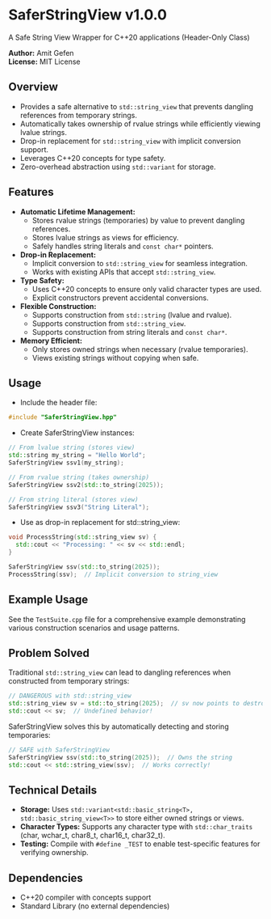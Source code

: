 # SaferStringView v1.0.0
A Safe String View Wrapper for C++20 applications (Header-Only Class)

**Author:** Amit Gefen  
**License:** MIT License

## Overview
* Provides a safe alternative to `std::string_view` that prevents dangling references from temporary strings.
* Automatically takes ownership of rvalue strings while efficiently viewing lvalue strings.
* Drop-in replacement for `std::string_view` with implicit conversion support.
* Leverages C++20 concepts for type safety.
* Zero-overhead abstraction using `std::variant` for storage.

## Features
* **Automatic Lifetime Management:**
   * Stores rvalue strings (temporaries) by value to prevent dangling references.
   * Stores lvalue strings as views for efficiency.
   * Safely handles string literals and `const char*` pointers.
* **Drop-in Replacement:**
   * Implicit conversion to `std::string_view` for seamless integration.
   * Works with existing APIs that accept `std::string_view`.
* **Type Safety:**
   * Uses C++20 concepts to ensure only valid character types are used.
   * Explicit constructors prevent accidental conversions.
* **Flexible Construction:**
   * Supports construction from `std::string` (lvalue and rvalue).
   * Supports construction from `std::string_view`.
   * Supports construction from string literals and `const char*`.
* **Memory Efficient:**
   * Only stores owned strings when necessary (rvalue temporaries).
   * Views existing strings without copying when safe.

## Usage
- Include the header file:

```cpp
#include "SaferStringView.hpp"
```

- Create SaferStringView instances:

```cpp
// From lvalue string (stores view)
std::string my_string = "Hello World";
SaferStringView ssv1(my_string);

// From rvalue string (takes ownership)
SaferStringView ssv2(std::to_string(2025));

// From string literal (stores view)
SaferStringView ssv3("String Literal");
```

- Use as drop-in replacement for std::string_view:

```cpp
void ProcessString(std::string_view sv) {
  std::cout << "Processing: " << sv << std::endl;
}

SaferStringView ssv(std::to_string(2025));
ProcessString(ssv);  // Implicit conversion to string_view
```

## Example Usage
See the `TestSuite.cpp` file for a comprehensive example demonstrating various construction scenarios and usage patterns.

## Problem Solved
Traditional `std::string_view` can lead to dangling references when constructed from temporary strings:

```cpp
// DANGEROUS with std::string_view
std::string_view sv = std::to_string(2025);  // sv now points to destroyed string!
std::cout << sv;  // Undefined behavior!
```

SaferStringView solves this by automatically detecting and storing temporaries:

```cpp
// SAFE with SaferStringView
SaferStringView ssv(std::to_string(2025));  // Owns the string
std::cout << std::string_view(ssv);  // Works correctly!
```

## Technical Details
* **Storage:** Uses `std::variant<std::basic_string<T>, std::basic_string_view<T>>` to store either owned strings or views.
* **Character Types:** Supports any character type with `std::char_traits` (char, wchar_t, char8_t, char16_t, char32_t).
* **Testing:** Compile with `#define _TEST` to enable test-specific features for verifying ownership.

## Dependencies
* C++20 compiler with concepts support
* Standard Library (no external dependencies)
